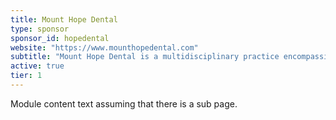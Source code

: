 ```yaml
---
title: Mount Hope Dental
type: sponsor
sponsor_id: hopedental
website: "https://www.mounthopedental.com"
subtitle: "Mount Hope Dental is a multidisciplinary practice encompassing all areas of dentistry."
active: true
tier: 1
---
```

Module content text assuming that there is a sub page.